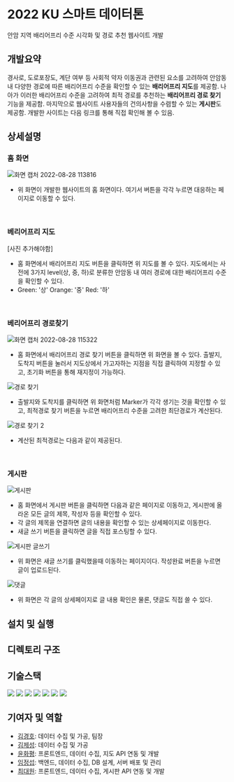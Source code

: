 # 2022 KU 스마트 데이터톤
안암 지역 배리어프리 수준 시각화 및 경로 추천 웹사이트 개발

## 개발요약
경사로, 도로포장도, 계단 여부 등 사회적 약자 이동권과 관련된 요소를 고려하여 안암동 내 다양한 경로에 따른 배리어프리 수준을 확인할 수 있는 **배리어프리 지도**를 제공함. 나아가 이러한 배리어프리 수준을 고려하여 최적 경로를 추천하는 **배리어프리 경로 찾기** 기능을 제공함. 마지막으로 웹사이트 사용자들의 건의사항을 수렴할 수 있는 **게시판**도 제공함.
개발한 사이트는 다음 링크를 통해 직접 확인해 볼 수 있음.


## 상세설명

<h3>홈 화면</h3>

![화면 캡처 2022-08-28 113816](https://user-images.githubusercontent.com/95220313/187055051-270d811a-3e4d-4fc2-bdca-7988fc1a80ed.jpg)
- 위 화면이 개발한 웹사이트의 홈 화면이다. 여기서 버튼을 각각 누르면 대응하는 페이지로 이동할 수 있다. 


<br><h3>베리어프리 지도</h3>

[사진 추가해야함]
- 홈 화면에서 배리어프리 지도 버튼을 클릭하면 위 지도를 볼 수 있다. 지도에서는 사전에 3가지 level(상, 중, 하)로 분류한 안암동 내 여러 경로에 대한 배리어프리 수준을 확인할 수 있다.
- Green: '상'   Orange: '중'  Red: '하' 

<br><h3>베리어프리 경로찾기</h3>

![화면 캡처 2022-08-28 115322](https://user-images.githubusercontent.com/95220313/187055386-a037d3dc-283b-48f5-9e77-2dc2e31f7740.jpg)
- 홈 화면에서 배리어프리 경로 찾기 버튼을 클릭하면 위 화면을 볼 수 있다. 출발지, 도착지 버튼을 눌러서 지도상에서 가고자하는 지점을 직접 클릭하여 지정할 수 있고, 초기화 버튼을 통해 재지정이 가능하다. 

![경로 찾기](https://user-images.githubusercontent.com/95220313/187055650-4dd929e8-ebb3-4a10-b7a2-b79330e759c5.jpg)
- 출발지와 도착지를 클릭하면 위 화면처럼 Marker가 각각 생기는 것을 확인할 수 있고, 최적경로 찾기 버튼을 누르면 배리어프리 수준을 고려한 최단경로가 계산된다. 

![경로 찾기 2](https://user-images.githubusercontent.com/95220313/187055624-a2abbc8b-dc37-426f-b517-b1a498f821a3.jpg)
- 계산된 최적경로는 다음과 같이 제공된다.

<br><h3>게시판</h3>
![게시판](https://user-images.githubusercontent.com/88183316/187078151-f28daabd-64ec-4423-94f2-e0d2463b6d41.png)
- 홈 화면에서 게시판 버튼을 클릭하면 다음과 같은 페이지로 이동하고, 게시판에 올라온 모든 글의 제목, 작성자 등을 확인할 수 있다.
- 각 글의 제목을 연결하면 글의 내용을 확인할 수 있는 상세페이지로 이동한다.
- 새글 쓰기 버튼을 클릭하면 글을 직접 포스팅할 수 있다. 
 
![게시판 글쓰기](https://user-images.githubusercontent.com/88183316/187078185-d9968c55-4a23-40d0-896f-f84b1ae64929.png)
- 위 화면은 새글 쓰기를 클릭했을때 이동하는 페이지이다. 작성완료 버튼을 누르면 글이 업로드된다.

![댓글](https://user-images.githubusercontent.com/88183316/187078332-6ad107c1-5091-4718-af0f-87d8a7db8a62.png)
- 위 화면은 각 글의 상세페이지로 글 내용 확인은 물론, 댓글도 직접 쓸 수 있다. 



## 설치 및 실행


## 디렉토리 구조



## 기술스택
<img src="https://img.shields.io/badge/react-61DAFB?style=flat-square&logo=react&logoColor=black"> <img src="https://img.shields.io/badge/css-1572B6?style=flat-square&logo=css3&logoColor=white">
<img src="https://img.shields.io/badge/javascript-F7DF1E?style=flat-square&logo=javascript&logoColor=black">
<img src="https://img.shields.io/badge/mapbox-000000?style=flat-square&logo=mapbox&logoColor=white">
<img src="https://img.shields.io/badge/Django-092E20?style=flat-square&logo=django&logoColor=white">
<img src="https://img.shields.io/badge/mysql-4479A1?style=flat-square&logo=mysql&logoColor=white">
<img src="https://img.shields.io/badge/Docker-2496ED?style=flat-square&logo=Docker&logoColor=black">





## 기여자 및 역할

* [김경호](): 데이터 수집 및 가공, 팀장
* [김제성](): 데이터 수집 및 가공
* [윤화평](): 프론트엔드, 데이터 수집, 지도 API 연동 및 개발
* [임정섭](https://github.com/jseop-lim): 백엔드, 데이터 수집, DB 설계, 서버 배포 및 관리
* [최대원](https://github.com/ChoiDae1): 프론트엔드, 데이터 수집, 게시판 API 연동 및 개발
